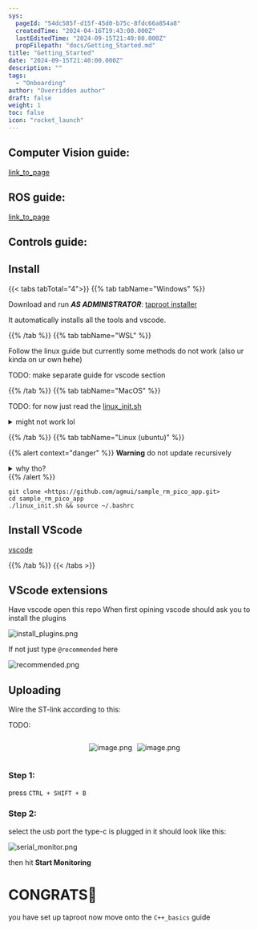 ```yaml
---
sys:
  pageId: "54dc585f-d15f-45d0-b75c-8fdc66a854a8"
  createdTime: "2024-04-16T19:43:00.000Z"
  lastEditedTime: "2024-09-15T21:40:00.000Z"
  propFilepath: "docs/Getting_Started.md"
title: "Getting_Started"
date: "2024-09-15T21:40:00.000Z"
description: ""
tags:
  - "Onboarding"
author: "Overridden author"
draft: false
weight: 1
toc: false
icon: "rocket_launch"
---
```


## Computer Vision guide:

[link_to_page](86d45bc0-388b-4d26-8848-44f255f73d0e)

## ROS guide:

[link_to_page](3c76c1de-ec8f-46d6-8b0a-294005edc2d5)

## Controls guide:

## Install

{{< tabs tabTotal="4">}}
{{% tab tabName="Windows" %}}

Download and run _**AS ADMINISTRATOR**_: [taproot installer](https://github.com/Thornbots/TeachingFreshies/releases/tag/1.0)

It automatically installs all the tools and vscode.

{{% /tab %}}
{{% tab tabName="WSL" %}}

Follow the linux guide but currently some methods do not work (also ur kinda on ur own hehe)

TODO: make separate guide for vscode section

{{% /tab %}}
{{% tab tabName="MacOS" %}}

TODO: for now just read the [linux_init.sh](https://github.com/agmui/sample_rm_pico_app/blob/main/linux_init.sh)

<details>
<summary>might not work lol</summary>

`brew install libusb pkg-config`

Next install: [vscode](https://code.visualstudio.com/Download)

</details>

{{% /tab %}}
{{% tab tabName="Linux (ubuntu)" %}}

{{% alert context="danger" %}}
**Warning** do not update recursively
<details>
<summary>why tho?</summary>
There are some submodules that may go on for a while (like tinyusb) and I highly
recommend you don't need to get them.
If you want to see what submodules I update just look in `linux_init.sh`
</details>
{{% /alert %}}

```shell
git clone <https://github.com/agmui/sample_rm_pico_app.git>
cd sample_rm_pico_app
./linux_init.sh && source ~/.bashrc
```

## Install VScode

[vscode](https://code.visualstudio.com/Download)

{{% /tab %}}
{{< /tabs >}}

## VScode extensions

Have vscode open this repo
When first opining vscode should ask you to install the plugins

![install_plugins.png](https://prod-files-secure.s3.us-west-2.amazonaws.com/d518164a-d88e-44d1-a4ee-3adb3bd8bce0/89bd30f0-1825-4e77-867b-0a41ce370880/install_plugins.png?X-Amz-Algorithm=AWS4-HMAC-SHA256&X-Amz-Content-Sha256=UNSIGNED-PAYLOAD&X-Amz-Credential=ASIAZI2LB466ZLF37B2U%2F20250405%2Fus-west-2%2Fs3%2Faws4_request&X-Amz-Date=20250405T190149Z&X-Amz-Expires=3600&X-Amz-Security-Token=IQoJb3JpZ2luX2VjELn%2F%2F%2F%2F%2F%2F%2F%2F%2F%2FwEaCXVzLXdlc3QtMiJHMEUCIQCKH7i9CXmiEXosU5I4ufXV%2BAIlgAHpiZJMZ%2FbptBVnBwIgQ7YdNfRiwhjVR7boYv5wePhTV2jthPoLKaWZcWRq8W8q%2FwMIMhAAGgw2Mzc0MjMxODM4MDUiDHH5MMwmB4pzef%2F%2FOyrcAyekJ0L6e%2BVIOikUUc%2BtJJJfkORVXlahoihsJyvlOkfDC%2FvzyF%2BmY1Zpo38jypOpinaUKEruykXG5y0FDJvXfafUHnoaLMH%2B3HQfBGAvBDOj0NQiQqsSmUVhOMLO1QjIcndwRzydTTNpuIbCzDEoSbbKEtJSj5eZYvAHd7z%2BmCHMareA%2BeHnaVaz%2FEq0x3RFbCUtOEVZ9tpabpkz2AFYIwbQU7cuHQ9SAGmFA%2FIV6Xj9xMvzL7hatul8%2BoU2%2B4rg1cnvH5%2FD%2Ft0jI4JkDfiSwboC%2F5oen7mJh75jSsF4mtRMQE75o6MgS8M6hmb9gdoa%2B6heEZ4wcE2RKUuIpmixwRkpDNHE7uQGxP7ReheQldr48wpBQg7aHZpZTM9z9DZyH69SVXFgI%2BZ7npH8f7C6GjgUFz1V8tjvXu7%2Fb3ZPX8AR1HybmMfG8bsmHZ0jybzbDwEnTeaQCEswrjdXOUVcgyo3KvyC76NE38PYYJ2H9CyXhglmY1FUbbJWHEyRVFzLGz4MriiCZqNiP8ABE%2BWlLkM%2BAswtUzbSWo%2Bo22a0p2XzG86gQ7fCP0G7aYy%2BReILZPj7QbbJokLz3GfhYTzYPPUu3vbdAltCX%2F7FCh01A1TQyy6Wq7XcxoQgn15KMOnHxb8GOqUBfHXWyRBq8ORrIztQ0wn2dFNmhVDSI5jUuKw0XUczCI3EFOUtpLFA%2F09p8H38M2qCAM0s6qnegoPHDkcsiJBAvxhDxlXb7V3KtlH4BNwnJDQE%2FbwQo4NGmUjp3USyrvfPoZDA39rsRYlbp2IcRTU6%2B7mwXtsnSsxXFqs66%2FJHfU1PqhMmnjtVxlxZlN7FSlIAeRuNtCCFB3%2BJnC2Mbji5F8Jvb4Ff&X-Amz-Signature=739ee0fed8fd325c6c25e84f6aceb6f42c3821aef230c03013917b3dbe9365fb&X-Amz-SignedHeaders=host&x-id=GetObject)

If not just type `@recommended` here  

![recommended.png](https://prod-files-secure.s3.us-west-2.amazonaws.com/d518164a-d88e-44d1-a4ee-3adb3bd8bce0/61e661e9-5d85-4dfc-be0d-8d2097a5e793/recommended.png?X-Amz-Algorithm=AWS4-HMAC-SHA256&X-Amz-Content-Sha256=UNSIGNED-PAYLOAD&X-Amz-Credential=ASIAZI2LB466ZLF37B2U%2F20250405%2Fus-west-2%2Fs3%2Faws4_request&X-Amz-Date=20250405T190149Z&X-Amz-Expires=3600&X-Amz-Security-Token=IQoJb3JpZ2luX2VjELn%2F%2F%2F%2F%2F%2F%2F%2F%2F%2FwEaCXVzLXdlc3QtMiJHMEUCIQCKH7i9CXmiEXosU5I4ufXV%2BAIlgAHpiZJMZ%2FbptBVnBwIgQ7YdNfRiwhjVR7boYv5wePhTV2jthPoLKaWZcWRq8W8q%2FwMIMhAAGgw2Mzc0MjMxODM4MDUiDHH5MMwmB4pzef%2F%2FOyrcAyekJ0L6e%2BVIOikUUc%2BtJJJfkORVXlahoihsJyvlOkfDC%2FvzyF%2BmY1Zpo38jypOpinaUKEruykXG5y0FDJvXfafUHnoaLMH%2B3HQfBGAvBDOj0NQiQqsSmUVhOMLO1QjIcndwRzydTTNpuIbCzDEoSbbKEtJSj5eZYvAHd7z%2BmCHMareA%2BeHnaVaz%2FEq0x3RFbCUtOEVZ9tpabpkz2AFYIwbQU7cuHQ9SAGmFA%2FIV6Xj9xMvzL7hatul8%2BoU2%2B4rg1cnvH5%2FD%2Ft0jI4JkDfiSwboC%2F5oen7mJh75jSsF4mtRMQE75o6MgS8M6hmb9gdoa%2B6heEZ4wcE2RKUuIpmixwRkpDNHE7uQGxP7ReheQldr48wpBQg7aHZpZTM9z9DZyH69SVXFgI%2BZ7npH8f7C6GjgUFz1V8tjvXu7%2Fb3ZPX8AR1HybmMfG8bsmHZ0jybzbDwEnTeaQCEswrjdXOUVcgyo3KvyC76NE38PYYJ2H9CyXhglmY1FUbbJWHEyRVFzLGz4MriiCZqNiP8ABE%2BWlLkM%2BAswtUzbSWo%2Bo22a0p2XzG86gQ7fCP0G7aYy%2BReILZPj7QbbJokLz3GfhYTzYPPUu3vbdAltCX%2F7FCh01A1TQyy6Wq7XcxoQgn15KMOnHxb8GOqUBfHXWyRBq8ORrIztQ0wn2dFNmhVDSI5jUuKw0XUczCI3EFOUtpLFA%2F09p8H38M2qCAM0s6qnegoPHDkcsiJBAvxhDxlXb7V3KtlH4BNwnJDQE%2FbwQo4NGmUjp3USyrvfPoZDA39rsRYlbp2IcRTU6%2B7mwXtsnSsxXFqs66%2FJHfU1PqhMmnjtVxlxZlN7FSlIAeRuNtCCFB3%2BJnC2Mbji5F8Jvb4Ff&X-Amz-Signature=2990ed59ac7ca146aa572c804b3dabe2abc9a2e600bb713b416445d51d91d9ad&X-Amz-SignedHeaders=host&x-id=GetObject)

## Uploading

Wire the ST-link according to this:

TODO:

<div style="display: flex;flex-direction: row; column-gap:10px; max-width: 630px;justify-content: center;">
<div>

![image.png](https://prod-files-secure.s3.us-west-2.amazonaws.com/d518164a-d88e-44d1-a4ee-3adb3bd8bce0/210ecb78-1116-4d7b-b9b7-2292f66fa2c2/image.png?X-Amz-Algorithm=AWS4-HMAC-SHA256&X-Amz-Content-Sha256=UNSIGNED-PAYLOAD&X-Amz-Credential=ASIAZI2LB466V3GTKLIY%2F20250405%2Fus-west-2%2Fs3%2Faws4_request&X-Amz-Date=20250405T190152Z&X-Amz-Expires=3600&X-Amz-Security-Token=IQoJb3JpZ2luX2VjELn%2F%2F%2F%2F%2F%2F%2F%2F%2F%2FwEaCXVzLXdlc3QtMiJGMEQCID10Pu6CkQeczRexxrFf87SPR%2F6NNs6VPizScTdYA%2F1SAiAqOTmMxIFwBwnuvoqtkl2b6ZKAMo68MgaofA2shgyp0Sr%2FAwgyEAAaDDYzNzQyMzE4MzgwNSIM2yZSrt39PoyxI2OVKtwDr2xb%2FKzblSUQw1uf%2Fq2ySw6gp78Z%2BvEE%2BHvRKPyxLatF41kIO4rHkPMRUAx2Bahl9Q7ud8lHheTqVPQRs%2B1xdfGRH9iUboO%2B1FiA3w52YOcXxIj4iySXRPnvT2AhRRhzzyA7bYEtX5cmayrdA%2Fm%2B%2FntE1jBDzD39GqzeUmbkNAZNfdX5yh%2BiorIyba2it6JOQiquukcOqTyf48vlmN%2FitOM8%2FMX3qbNcbPFrp%2FXEd7NilTHO3%2BPkhfgCyyaO2yD3u1SlhbClN3OKs951YUm%2F9p93pAvdE0WOo1BT0xW3j0YyDp7jG%2B%2FJALbzWZ%2BzCb%2BmAb04G4WzKtUgoXkakRNdJaAOIv81iHVN1bbO52nwCLdQ7LcUYi%2BDoSz%2BtuI%2BwRReH%2Foklli7nCD5U95FVCywlu4nU%2BgDbYPiQMG13%2BekG9zaMht1tvKxGk0mhJ7%2BlIcZz%2BNShx8zsxSUxAW%2BirECOywg%2FNngH6YIvlHCKV0AiWrnLcfh27gnXKG%2FZoVaaJJxZNu9TAmXGL0rIigvqSuBbpZKoUiYK1Xwf8P%2BG%2BQxMtjuxJE3%2BueIogyeJ9UAEkx2VHcD6nJuS5ngIOCfCJdOI3P6HYYggYZ%2FarJEJESWiE0Cg5rbrFEnbdmFYP0w3sfFvwY6pgG7239mUls9EdmkYVYMj9Yb944dWK13l%2Bvev%2B6S8lrj9cTKuy%2Fvq%2BjSO0aTIjtVdeDs%2BuYw4e8w36%2FrwGtMcqa15Wd%2Fox0aU9grPPtyCmAvvALUPiWN3pQAdJv2mFBuF2UguX2eAqZjW6GBwYW%2FThQjmQ2HKnMHs6xp5wpR6h3bjd5xCaaVBiP27Lltumeji5hEDYdwZzfAtkMsnad7xzs0vjCCHlfL&X-Amz-Signature=2c25ba397b5daf3494fa7974255b62393e0f733281a7608a45af7924990caa17&X-Amz-SignedHeaders=host&x-id=GetObject)

</div>
<div>

![image.png](https://prod-files-secure.s3.us-west-2.amazonaws.com/d518164a-d88e-44d1-a4ee-3adb3bd8bce0/33a0fd0f-8ca6-4a86-8e09-26e95ded1fff/image.png?X-Amz-Algorithm=AWS4-HMAC-SHA256&X-Amz-Content-Sha256=UNSIGNED-PAYLOAD&X-Amz-Credential=ASIAZI2LB466ZZNTO2VL%2F20250405%2Fus-west-2%2Fs3%2Faws4_request&X-Amz-Date=20250405T190152Z&X-Amz-Expires=3600&X-Amz-Security-Token=IQoJb3JpZ2luX2VjELn%2F%2F%2F%2F%2F%2F%2F%2F%2F%2FwEaCXVzLXdlc3QtMiJHMEUCIQCBQ8n%2Bzuy3JXONYRjhI4%2BaR0A2lEbYIOnA%2FOiNUqvaXgIgB1bDy8VWqqnAC5QLDPmdK0u8Zkmol%2FixnA%2Bcqs2py7Aq%2FwMIMhAAGgw2Mzc0MjMxODM4MDUiDDVYjAJCZxrYCxFBCircA%2BQgqdAv6aIsZlpuFriCYCnK652QvbdHMMa7dVAj3zXCmPg3zvrMYj7stp8QEPF386sDx058I4FMkkBlSxLLR0Stl9kOT27USFPZ31gonpBFEd551gRMnKwPdp2ERcRvYkNtvJCStrkCaF9WGkAk7Lfl309rnsS9F65TTHWCeBy1ePkW%2Fn40taqsDhfHR1V4PwAFDuHOJFb36aH%2F6Di6I08RgJ%2FDfXXJdGf5b57dZpiZoa%2Fui%2B6bHq9x93zmkvP5UT08GK%2FeXslZ2sAl1uC%2BeAngc1h8RcTpGyHNf3miNBo2lWDz13AY9pyIr4gmjw1D2L0I1rekq3rukJzsL2eXregm2phx25VXtBd6Z9Yl0fhjibaE3ESu7IPotQTt21tpuOww%2Fqt1g0EIo93Ivz8%2BJjEjXZFCusf6Zv1WvJ3uTCnajVj5odbGVuVCxWyyPGcj7Rz1Va%2FCLnGobRBUZuKokDkKW%2FzC4PGFhlXFYlCn0jOhj8kr5SPoje9kCY2X6rJu4GYJFu%2Fok%2BjCvxUGPREC14ZHR6OLWTnth7612l2blyQVmBaIk%2BwHubsyT1xg%2BO5Om8ZQtKdpq0ZKWP6MvUtUrWS%2BXxzP%2B%2BoqWRLwIROqEF3EYsLkVuSdB7s8Kur%2FMNjHxb8GOqUBPfrWkDJhUmOHXDSiToVDqRns0grkiSNayXbGfPthk9U5WdrcKFK%2BR7BSCWhXzBuuBDR47YuVXL2uF7wLCWthG830r4VFkY3qiNbgCHygqQ6ZDEJ7cvlVLpgOxLliJmRo%2BPOIdvQfL0l5j%2BnoXcCtWYeFF2HjPvPzx67YatGQR2sWYBXj%2BPk%2FBCAbR0XW%2FRI7ml1idSbu7%2BOMj0FjLkipPYGgWedl&X-Amz-Signature=7e02001a332e2af60c73601ec6a26d3cf14643d4018770c635b0c27afacb8f1d&X-Amz-SignedHeaders=host&x-id=GetObject)

</div>
</div>

### Step 1:

press `CTRL + SHIFT + B`

### Step 2:

select the usb port the type-c is plugged in it should look like this:

![serial_monitor.png](https://prod-files-secure.s3.us-west-2.amazonaws.com/d518164a-d88e-44d1-a4ee-3adb3bd8bce0/f03f4774-05d4-4393-b6a0-d5efb6d315ab/serial_monitor.png?X-Amz-Algorithm=AWS4-HMAC-SHA256&X-Amz-Content-Sha256=UNSIGNED-PAYLOAD&X-Amz-Credential=ASIAZI2LB466ZLF37B2U%2F20250405%2Fus-west-2%2Fs3%2Faws4_request&X-Amz-Date=20250405T190149Z&X-Amz-Expires=3600&X-Amz-Security-Token=IQoJb3JpZ2luX2VjELn%2F%2F%2F%2F%2F%2F%2F%2F%2F%2FwEaCXVzLXdlc3QtMiJHMEUCIQCKH7i9CXmiEXosU5I4ufXV%2BAIlgAHpiZJMZ%2FbptBVnBwIgQ7YdNfRiwhjVR7boYv5wePhTV2jthPoLKaWZcWRq8W8q%2FwMIMhAAGgw2Mzc0MjMxODM4MDUiDHH5MMwmB4pzef%2F%2FOyrcAyekJ0L6e%2BVIOikUUc%2BtJJJfkORVXlahoihsJyvlOkfDC%2FvzyF%2BmY1Zpo38jypOpinaUKEruykXG5y0FDJvXfafUHnoaLMH%2B3HQfBGAvBDOj0NQiQqsSmUVhOMLO1QjIcndwRzydTTNpuIbCzDEoSbbKEtJSj5eZYvAHd7z%2BmCHMareA%2BeHnaVaz%2FEq0x3RFbCUtOEVZ9tpabpkz2AFYIwbQU7cuHQ9SAGmFA%2FIV6Xj9xMvzL7hatul8%2BoU2%2B4rg1cnvH5%2FD%2Ft0jI4JkDfiSwboC%2F5oen7mJh75jSsF4mtRMQE75o6MgS8M6hmb9gdoa%2B6heEZ4wcE2RKUuIpmixwRkpDNHE7uQGxP7ReheQldr48wpBQg7aHZpZTM9z9DZyH69SVXFgI%2BZ7npH8f7C6GjgUFz1V8tjvXu7%2Fb3ZPX8AR1HybmMfG8bsmHZ0jybzbDwEnTeaQCEswrjdXOUVcgyo3KvyC76NE38PYYJ2H9CyXhglmY1FUbbJWHEyRVFzLGz4MriiCZqNiP8ABE%2BWlLkM%2BAswtUzbSWo%2Bo22a0p2XzG86gQ7fCP0G7aYy%2BReILZPj7QbbJokLz3GfhYTzYPPUu3vbdAltCX%2F7FCh01A1TQyy6Wq7XcxoQgn15KMOnHxb8GOqUBfHXWyRBq8ORrIztQ0wn2dFNmhVDSI5jUuKw0XUczCI3EFOUtpLFA%2F09p8H38M2qCAM0s6qnegoPHDkcsiJBAvxhDxlXb7V3KtlH4BNwnJDQE%2FbwQo4NGmUjp3USyrvfPoZDA39rsRYlbp2IcRTU6%2B7mwXtsnSsxXFqs66%2FJHfU1PqhMmnjtVxlxZlN7FSlIAeRuNtCCFB3%2BJnC2Mbji5F8Jvb4Ff&X-Amz-Signature=b18ae8f335b2b217597d5a88d543dbb4564a1406df9394374248696868d0c05e&X-Amz-SignedHeaders=host&x-id=GetObject)

then hit **Start Monitoring**

# CONGRATS🎉

you have set up taproot now move onto the `C++_basics` guide
